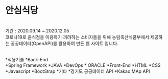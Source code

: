 # 안심식당
<br>
기간 : 2020.09.14 ~ 2020.12.05
<br>
코로나19로 음식점을 이용하기 꺼려하는 소비자들을 위해 농림축산식품부에서 제공하는 공공데이터(OpenAPI)를 활용하여 만든 웹 사이트 입니다.
<br><br>

*적용기술 
  *Back-End  
    *Spring Framework 
    *JAVA 
  *DevOps 
    * ORACLE 
  *Front-End 
    *HTML 
    *CSS 
    *Javascript 
    *BootStrap 
  *기타 
    *경기도 공공데이터 API 
    *Kakao MAp API  
    
